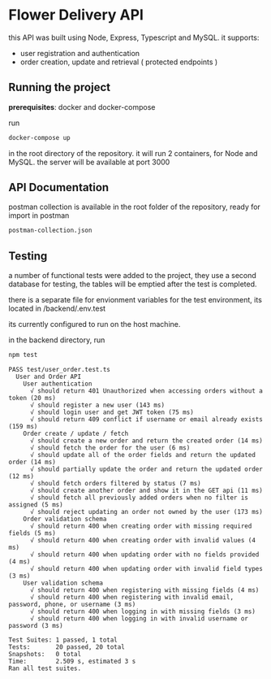 # Flower Delivery API

this API was built using Node, Express, Typescript and MySQL. it supports:

 - user registration and authentication
 - order creation, update and retrieval ( protected endpoints )


## Running the project
**prerequisites**: docker and docker-compose

run
```bash
docker-compose up
```
in the root directory of the repository. it will run 2 containers, for Node and MySQL.
the server will be available at port 3000


## API Documentation

postman collection is available in the root folder of the repository, ready for import in postman
```bash
postman-collection.json
```

## Testing

a number of functional tests were added to the project, they use a second database for testing, the tables will be emptied after the test is completed.

there is a separate file for envionment variables for the test environment, its located in /backend/.env.test

its currently configured to run on the host machine.

in the backend directory, run 

```bash
npm test
```

```code
PASS test/user_order.test.ts
  User and Order API
    User authentication
      √ should return 401 Unauthorized when accessing orders without a token (20 ms)
      √ should register a new user (143 ms)
      √ should login user and get JWT token (75 ms)
      √ should return 409 conflict if username or email already exists (159 ms)
    Order create / update / fetch
      √ should create a new order and return the created order (14 ms)
      √ should fetch the order for the user (6 ms)
      √ should update all of the order fields and return the updated order (14 ms)
      √ should partially update the order and return the updated order (12 ms)
      √ should fetch orders filtered by status (7 ms)
      √ should create another order and show it in the GET api (11 ms)
      √ should fetch all previously added orders when no filter is assigned (5 ms)
      √ should reject updating an order not owned by the user (173 ms)
    Order validation schema
      √ should return 400 when creating order with missing required fields (5 ms)
      √ should return 400 when creating order with invalid values (4 ms)
      √ should return 400 when updating order with no fields provided (4 ms)
      √ should return 400 when updating order with invalid field types (3 ms)
    User validation schema
      √ should return 400 when registering with missing fields (4 ms)
      √ should return 400 when registering with invalid email, password, phone, or username (3 ms)
      √ should return 400 when logging in with missing fields (3 ms)
      √ should return 400 when logging in with invalid username or password (3 ms)

Test Suites: 1 passed, 1 total
Tests:       20 passed, 20 total
Snapshots:   0 total
Time:        2.509 s, estimated 3 s
Ran all test suites.
